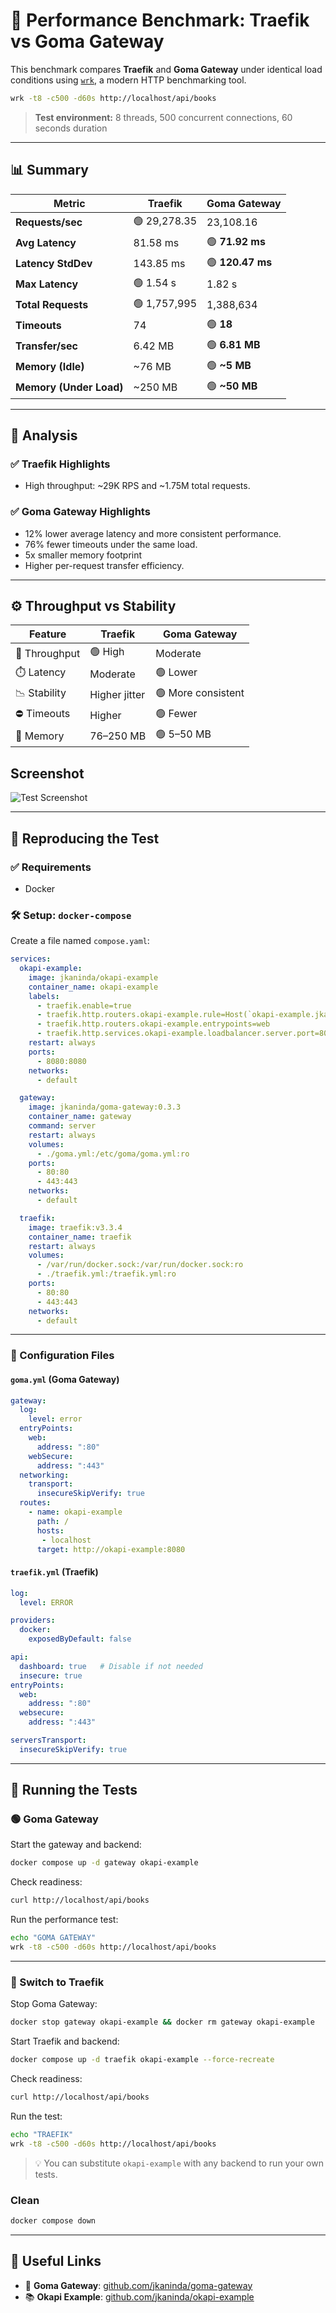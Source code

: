 # 🚀 Performance Benchmark: Traefik vs Goma Gateway

This benchmark compares **Traefik** and **Goma Gateway** under identical load conditions using [`wrk`](https://github.com/wg/wrk), a modern HTTP benchmarking tool.

```bash
wrk -t8 -c500 -d60s http://localhost/api/books
```

> **Test environment:** 8 threads, 500 concurrent connections, 60 seconds duration

---

## 📊 Summary

| **Metric**              | **Traefik**  | **Goma Gateway** |
| ----------------------- | ------------ | ---------------- |
| **Requests/sec**        | 🟢 29,278.35 | 23,108.16        |
| **Avg Latency**         | 81.58 ms     | 🟢 **71.92 ms**  |
| **Latency StdDev**      | 143.85 ms    | 🟢 **120.47 ms** |
| **Max Latency**         | 🟢 1.54 s    | 1.82 s           |
| **Total Requests**      | 🟢 1,757,995 | 1,388,634        |
| **Timeouts**            | 74           | 🟢 **18**        |
| **Transfer/sec**        | 6.42 MB      | 🟢 **6.81 MB**   |
| **Memory (Idle)**       | \~76 MB      | 🟢 **\~5 MB**    |
| **Memory (Under Load)** | \~250 MB     | 🟢 **\~50 MB**   |

---

## 🧠 Analysis

### ✅ Traefik Highlights

* High throughput: \~29K RPS and \~1.75M total requests.

### ✅ Goma Gateway Highlights

* 12% lower average latency and more consistent performance.
* 76% fewer timeouts under the same load.
* 5x smaller memory footprint
* Higher per-request transfer efficiency.

---

## ⚙️ Throughput vs Stability

| Feature       | Traefik       | Goma Gateway       |
| ------------- | ------------- | ------------------ |
| 🚦 Throughput | 🟢 High       | Moderate           |
| ⏱️ Latency    | Moderate      | 🟢 Lower           |
| 📉 Stability  | Higher jitter | 🟢 More consistent |
| ⛔ Timeouts    | Higher        | 🟢 Fewer           |
| 🧠 Memory     | 76–250 MB     | 🟢 5–50 MB         |

## Screenshot


![Test Screenshot](https://raw.githubusercontent.com/jkaninda/goma-gateway-vs-traefik/main/screenshot.png)

---

## 🧪 Reproducing the Test

### ✅ Requirements

* Docker

### 🛠️ Setup: `docker-compose`

Create a file named `compose.yaml`:

```yaml
services:
  okapi-example:
    image: jkaninda/okapi-example
    container_name: okapi-example
    labels:
      - traefik.enable=true
      - traefik.http.routers.okapi-example.rule=Host(`okapi-example.jkaninda.dev`) || Host(`localhost`)
      - traefik.http.routers.okapi-example.entrypoints=web
      - traefik.http.services.okapi-example.loadbalancer.server.port=8080
    restart: always
    ports:
      - 8080:8080
    networks:
      - default

  gateway:
    image: jkaninda/goma-gateway:0.3.3
    container_name: gateway
    command: server
    restart: always
    volumes:
      - ./goma.yml:/etc/goma/goma.yml:ro
    ports:
      - 80:80
      - 443:443
    networks:
      - default

  traefik:
    image: traefik:v3.3.4
    container_name: traefik
    restart: always
    volumes:
      - /var/run/docker.sock:/var/run/docker.sock:ro
      - ./traefik.yml:/traefik.yml:ro
    ports:
      - 80:80
      - 443:443
    networks:
      - default
```

---

### 🔧 Configuration Files

#### `goma.yml` (Goma Gateway)

```yaml
gateway:
  log:
    level: error
  entryPoints:
    web:
      address: ":80"
    webSecure:
      address: ":443"
  networking:
    transport:
      insecureSkipVerify: true
  routes:
    - name: okapi-example
      path: /
      hosts:
       - localhost
      target: http://okapi-example:8080
```

#### `traefik.yml` (Traefik)

```yaml
log:
  level: ERROR

providers:
  docker:
    exposedByDefault: false

api:
  dashboard: true   # Disable if not needed
  insecure: true
entryPoints:
  web:
    address: ":80"
  websecure:
    address: ":443"

serversTransport:
  insecureSkipVerify: true
```

---

## 🚦 Running the Tests

### 🟢 Goma Gateway

Start the gateway and backend:

```sh
docker compose up -d gateway okapi-example
```

Check readiness:

```sh
curl http://localhost/api/books
```

Run the performance test:

```sh
echo "GOMA GATEWAY"
wrk -t8 -c500 -d60s http://localhost/api/books
```

---

### 🔁 Switch to Traefik

Stop Goma Gateway:

```sh
docker stop gateway okapi-example && docker rm gateway okapi-example
```

Start Traefik and backend:

```sh
docker compose up -d traefik okapi-example --force-recreate
```

Check readiness:

```sh
curl http://localhost/api/books
```

Run the test:

```sh
echo "TRAEFIK"
wrk -t8 -c500 -d60s http://localhost/api/books
```

> 💡 You can substitute `okapi-example` with any backend to run your own tests.

### Clean

```sh
docker compose down
```
---

## 🔗 Useful Links

* 🔧 **Goma Gateway**: [github.com/jkaninda/goma-gateway](https://github.com/jkaninda/goma-gateway)
* 📚 **Okapi Example**: [github.com/jkaninda/okapi-example](https://github.com/jkaninda/okapi-example)

